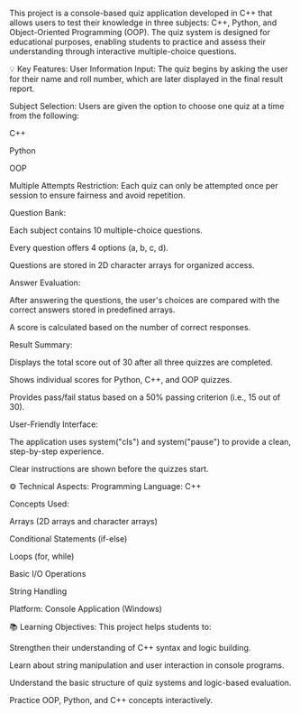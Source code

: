 This project is a console-based quiz application developed in C++ that allows users to test their knowledge in three subjects: C++, Python, and Object-Oriented Programming (OOP). The quiz system is designed for educational purposes, enabling students to practice and assess their understanding through interactive multiple-choice questions.

💡 Key Features:
User Information Input: The quiz begins by asking the user for their name and roll number, which are later displayed in the final result report.

Subject Selection: Users are given the option to choose one quiz at a time from the following:

C++

Python

OOP

Multiple Attempts Restriction: Each quiz can only be attempted once per session to ensure fairness and avoid repetition.

Question Bank:

Each subject contains 10 multiple-choice questions.

Every question offers 4 options (a, b, c, d).

Questions are stored in 2D character arrays for organized access.

Answer Evaluation:

After answering the questions, the user's choices are compared with the correct answers stored in predefined arrays.

A score is calculated based on the number of correct responses.

Result Summary:

Displays the total score out of 30 after all three quizzes are completed.

Shows individual scores for Python, C++, and OOP quizzes.

Provides pass/fail status based on a 50% passing criterion (i.e., 15 out of 30).

User-Friendly Interface:

The application uses system("cls") and system("pause") to provide a clean, step-by-step experience.

Clear instructions are shown before the quizzes start.

⚙️ Technical Aspects:
Programming Language: C++

Concepts Used:

Arrays (2D arrays and character arrays)

Conditional Statements (if-else)

Loops (for, while)

Basic I/O Operations

String Handling

Platform: Console Application (Windows)

📚 Learning Objectives:
This project helps students to:

Strengthen their understanding of C++ syntax and logic building.

Learn about string manipulation and user interaction in console programs.

Understand the basic structure of quiz systems and logic-based evaluation.

Practice OOP, Python, and C++ concepts interactively.
